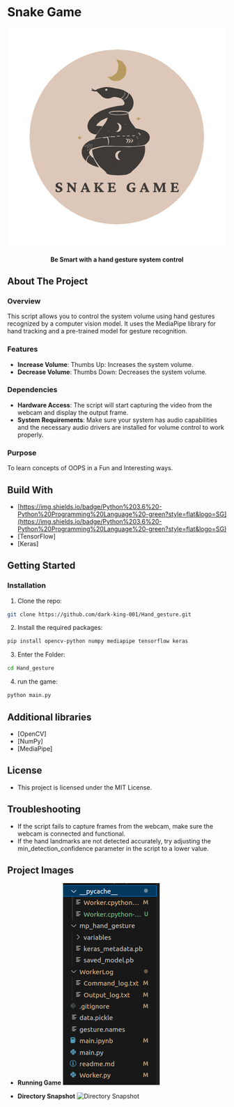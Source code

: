 # Snake Game
<p align="center">
  <img src="https://github.com/dark-king-001/Snake_Game/blob/main/Snapshots/Snake%20Game.png" alt="Snake Game" />
</p>
<p align="center">
  <h4 align="center">Be Smart with a hand gesture system control</h4>
</p>


## About The Project

### Overview

This script allows you to control the system volume using hand gestures recognized by a computer vision model. It uses the MediaPipe library for hand tracking and a pre-trained model for gesture recognition.

### Features


- **Increase Volume**: Thumbs Up: Increases the system volume.
- **Decrease Volume**: Thumbs Down: Decreases the system volume.

### Dependencies

- **Hardware Access**: The script will start capturing the video from the webcam and display the output frame.
- **System Requirements**: Make sure your system has audio capabilities and the necessary audio drivers are installed for volume control to work properly.

### Purpose

To learn concepts of OOPS in a Fun and Interesting ways.

## Build With
- [https://img.shields.io/badge/Python%203.6%20-Python%20Programming%20Language%20-green?style=flat&logo=SG](https://img.shields.io/badge/Python%203.6%20-Python%20Programming%20Language%20-green?style=flat&logo=SG)
- [TensorFlow]
- [Keras]

## Getting Started

### Installation

1. Clone the repo: 
```sh
git clone https://github.com/dark-king-001/Hand_gesture.git
```
2. Install the required packages:
```sh
pip install opencv-python numpy mediapipe tensorflow keras
```
3. Enter the Folder: 
```sh
cd Hand_gesture
```
4. run the game: 
```sh
python main.py
```

## Additional libraries

- [OpenCV]
- [NumPy]
- [MediaPipe]

## License
* This project is licensed under the MIT License.

## Troubleshooting
* If the script fails to capture frames from the webcam, make sure the webcam is connected and functional.
* If the hand landmarks are not detected accurately, try adjusting the min_detection_confidence parameter in the script to a lower value.

## Project Images

- **Running Game**
  ![Running Game](https://github.com/dark-king-001/Hand_gesture/blob/main/Snapshots/Directory%20Structure.png)

- **Directory Snapshot**
  ![Directory Snapshot](https://github.com/dark-king-001/Hand_gesture/blob/main/Snapshots/Directory%20Snapshot.png)
  